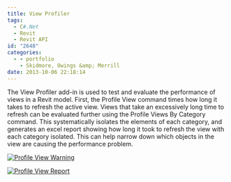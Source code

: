 ```yaml
---
title: View Profiler
tags:
  - C#.Net
  - Revit
  - Revit API
id: "2648"
categories:
  - - portfolio
    - Skidmore, Owings &amp; Merrill
date: 2013-10-06 22:18:14
---
```


The View Profiler add-in is used to test and evaluate the performance of views in a Revit model. First, the Profile View command times how long it takes to refresh the active view. Views that take an excessively long time to refresh can be evaluated further using the Profile Views By Category command. This systematically isolates the elements of each category, and generates an excel report showing how long it took to refresh the view with each category isolated. This can help narrow down which objects in the view are causing the performance problem.

[![Profile View Warning](Profile-View-Warning.png)](http://www.ericanastas.com/wp-content/uploads/2014/06/Profile-View-Warning.png)

[![Profile View Report](http://www.ericanastas.com/wp-content/uploads/2014/06/Profile-View-Report-636x527.png)](Profile-View-Report.png)
